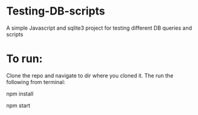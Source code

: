 # Testing-DB-scripts
A simple Javascript and sqlite3 project for testing different DB queries and scripts


# To run:

Clone the repo and navigate to dir where you cloned it. The run the following from terminal:

npm install 

npm start
